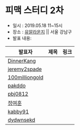 # 피맥 스터디 2차

- 일시 : 2019.05.18 11~15시
- 장소 : [유알라운지](https://spacecloud.kr/space/19075) || 서울 강남구
- 발표 내용:

발표자|제목|링크
--|--|--
[DinnerKang](https://github.com/DinnerKang)|
[jeremy2spade](https://github.com/jeremy2spade)|
[100milliongold](https://github.com/100milliongold)|
[pakddo](https://github.com/pakddo)|
[pbj0812](https://github.com/pbj0812)|
[정여훈]()|
[kabby91](https://github.com/kabby91)|
[dydwnsekd](https://github.com/dydwnsekd)|
